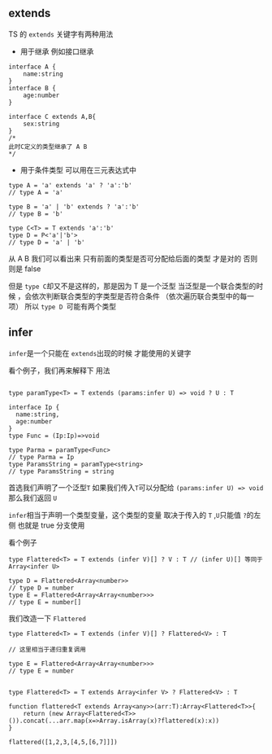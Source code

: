 ## extends

TS 的 `extends` 关键字有两种用法

- 用于继承 例如接口继承

```TS
interface A {
    name:string
}
interface B {
    age:number
}

interface C extends A,B{
    sex:string
}
/*
此时C定义的类型继承了 A B
*/
```

- 用于条件类型 可以用在三元表达式中

```TS
type A = 'a' extends 'a' ? 'a':'b'
// type A = 'a'

type B = 'a' | 'b' extends ? 'a':'b'
// type B = 'b'

type C<T> = T extends 'a':'b'
type D = P<'a'|'b'>
// type D = 'a' | 'b'
```

从 A B 我们可以看出来 只有前面的类型是否可分配给后面的类型 才是对的 否则则是 false

但是 `type C`却又不是这样的，那是因为 T 是一个泛型 当泛型是一个联合类型的时候 ，会依次判断联合类型的字类型是否符合条件 （依次遍历联合类型中的每一项） 所以 `type D `可能有两个类型

## infer

`infer`是一个只能在 `extends`出现的时候 才能使用的关键字

看个例子，我们再来解释下 用法

```TS

type paramType<T> = T extends (params:infer U) => void ? U : T

interface Ip {
  name:string,
  age:number
}
type Func = (Ip:Ip)=>void

type Parma = paramType<Func>
// type Parma = Ip
type ParamsString = paramType<string>
// type ParamsString = string
```

首选我们声明了一个泛型`T` 如果我们传入`T`可以分配给 `(params:infer U) => void` 那么我们返回 `U`

`infer`相当于声明一个类型变量，这个类型的变量 取决于传入的 `T` ,`U`只能值 `?`的左侧 也就是 true 分支使用

看个例子

```TS
type Flattered<T> = T extends (infer V)[] ? V : T // (infer U)[] 等同于 Array<infer U>

type D = Flattered<Array<number>>
// type D = number
type E = Flattered<Array<Array<number>>>
// type E = number[]
```

我们改造一下 `Flattered`

```TS
type Flattered<T> = T extends (infer V)[] ? Flattered<V> : T

// 这里相当于递归重复调用

type E = Flattered<Array<Array<number>>>
// type E = number

```

```Ts

type Flattered<T> = T extends Array<infer V> ? Flattered<V> : T

function flattered<T extends Array<any>>(arr:T):Array<Flattered<T>>{
    return (new Array<Flattered<T>>()).concat(...arr.map(x=>Array.isArray(x)?flattered(x):x))
}

flattered([1,2,3,[4,5,[6,7]]])
```
